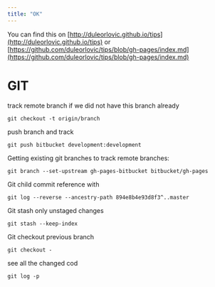 ```yaml
---
title: "OK"
---
```


You can find this on [http://duleorlovic.github.io/tips](http://duleorlovic.github.io/tips) or [https://github.com/duleorlovic/tips/blob/gh-pages/index.md](https://github.com/duleorlovic/tips/blob/gh-pages/index.md)

GIT
===

track remote branch if we did not have this branch already

    git checkout -t origin/branch
    
push branch and track

    git push bitbucket development:development
  
Getting existing git branches to track remote branches:  

    git branch --set-upstream gh-pages-bitbucket bitbucket/gh-pages 
    
Git child commit reference with

    git log --reverse --ancestry-path 894e8b4e93d8f3^..master
    
Git stash only unstaged changes

    git stash --keep-index
    
Git checkout previous branch

    git checkout -
  
see all the changed cod

    git log -p
